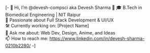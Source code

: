 [- 👋 Hi, I’m @devesh-compsci aka Devesh Sharma 👋
🎓 B.Tech in Biomedical Engineering | NIT Raipur  
🧠 Passionate about Full Stack Development & UI/UX  
🛠️ Currently working on: [Project Name]  
💬 Ask me about: Web Dev, Design, Anime, and Ideas  
📫 How to reach me: https://www.linkedin.com/in/devesh-sharma-0210b2280/
-]
